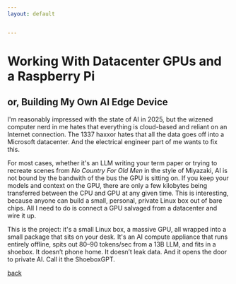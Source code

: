 ```yaml
---
layout: default


---
```


# Working With Datacenter GPUs and a Raspberry Pi
## or, Building My Own AI Edge Device

I'm reasonably impressed with the state of AI in 2025, but the wizened computer nerd in me hates that everything is cloud-based and reliant on an Internet connection. The 1337 haxxor hates that all the data goes off into a Microsoft datacenter. And the electrical engineer part of me wants to fix this.

For most cases, whether it's an LLM writing your term paper or trying to recreate scenes from *No Country For Old Men* in the style of Miyazaki, AI is not bound by the bandwith of the bus the GPU is sitting on. If you keep your models and context on the GPU, there are only a few kilobytes being transferred between the CPU and GPU at any given time. This is interesting, because anyone can build a small, personal, private Linux box out of bare chips. All I need to do is connect a GPU salvaged from a datacenter and wire it up.

This is the project: it's a small Linux box, a massive GPU, all wrapped into a small package that sits on your desk. It's an AI compute appliance that runs entirely offline, spits out 80–90 tokens/sec from a 13B LLM, and fits in a shoebox. It doesn’t phone home. It doesn’t leak data. And it opens the door to private AI. Call it the ShoeboxGPT.



[back](../)
